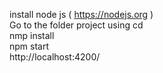 install node js ( https://nodejs.org ) <br> 
Go to the folder project using cd <br>
nmp install <br>
npm start <br>
http://localhost:4200/ <br>
